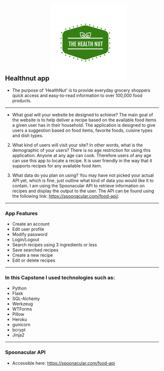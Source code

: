 ## Healthnut app [<img src="hn.png" width="250" height="250"/>](hn.png)

  - The purpose of 'HealthNut' is to provide everyday grocery shoppers quick access and easy-to-read information to over 100,000 food products.
----------------------------------------------------

* What goal will your website be designed to achieve?
The main goal of the website is to help deliver a recipe based on the available food items a given user has in their household. The application is designed to give users a suggestion based on food items, favorite foods, cuisine types and dish types. 
 
2. What kind of users will visit your site? In other words, what is the demographic of your users? 
There is no age restriction for using this application. Anyone at any age can cook. Therefore users of any age can use this app to locate a recipe. It is user friendly in the way that it supports recipes for any available food item.  

3. What data do you plan on using? You may have not picked your actual API yet, which is fine, just outline what kind of data you would like it to contain. 
I am using the Spoonacular API to retrieve information on recipes and display the output to the user. The API can be found using the following link: https://spoonacular.com/food-api/.

----------------------------------------------------

### App Features
  - Create an account
  - Edit user profile
  - Modify password
  - Login/Logout
  - Search recipes using 3 ingredients or less
  - Save searched recipes 
  - Create a new recipe
  - Edit or delete recipes

----------------------------------------------------

### In this Capstone I used technologies such as:
  - Python
  - Flask
  - SQL-Alchemy
  - Werkzeug
  - WTForms
  - Pillow
  - Heroku
  - gunicorn
  - bcrypt
  - Jinja2

----------------------------------------------------

### Spoonacular API 
- Accessible here: https://spoonacular.com/food-api

